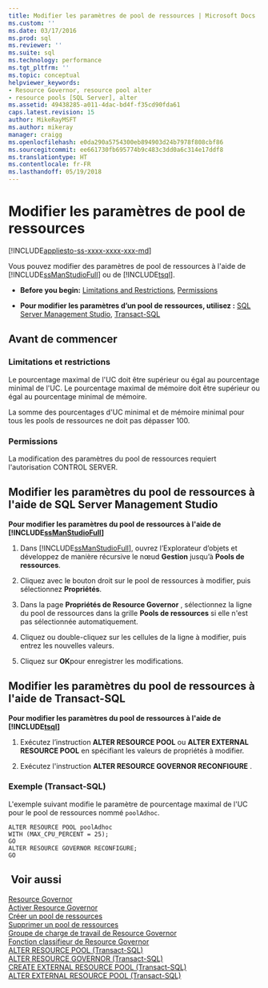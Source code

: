 ```yaml
---
title: Modifier les paramètres de pool de ressources | Microsoft Docs
ms.custom: ''
ms.date: 03/17/2016
ms.prod: sql
ms.reviewer: ''
ms.suite: sql
ms.technology: performance
ms.tgt_pltfrm: ''
ms.topic: conceptual
helpviewer_keywords:
- Resource Governor, resource pool alter
- resource pools [SQL Server], alter
ms.assetid: 49438285-a011-4dac-bd4f-f35cd90fda61
caps.latest.revision: 15
author: MikeRayMSFT
ms.author: mikeray
manager: craigg
ms.openlocfilehash: e0da290a5754300eb894903d24b7978f808cbf86
ms.sourcegitcommit: ee661730fb695774b9c483c3dd0a6c314e17ddf8
ms.translationtype: HT
ms.contentlocale: fr-FR
ms.lasthandoff: 05/19/2018
---
```

# <a name="change-resource-pool-settings"></a>Modifier les paramètres de pool de ressources
[!INCLUDE[appliesto-ss-xxxx-xxxx-xxx-md](../../includes/appliesto-ss-xxxx-xxxx-xxx-md.md)]

  Vous pouvez modifier des paramètres de pool de ressources à l'aide de [!INCLUDE[ssManStudioFull](../../includes/ssmanstudiofull-md.md)] ou de [!INCLUDE[tsql](../../includes/tsql-md.md)].  
  
-   **Before you begin:**  [Limitations and Restrictions](#LimitationsRestrictions), [Permissions](#Permissions)  
  
-   **Pour modifier les paramètres d’un pool de ressources, utilisez :**  [SQL Server Management Studio](#ChgRPProp), [Transact-SQL](#ChgRPTSQL)  
  
##  <a name="BeforeYouBegin"></a> Avant de commencer  
  
###  <a name="LimitationsRestrictions"></a> Limitations et restrictions  
 Le pourcentage maximal de l'UC doit être supérieur ou égal au pourcentage minimal de l'UC. Le pourcentage maximal de mémoire doit être supérieur ou égal au pourcentage minimal de mémoire.  
  
 La somme des pourcentages d'UC minimal et de mémoire minimal pour tous les pools de ressources ne doit pas dépasser 100.  
  
###  <a name="Permissions"></a> Permissions  
 La modification des paramètres du pool de ressources requiert l'autorisation CONTROL SERVER.  
  
##  <a name="ChgRPProp"></a> Modifier les paramètres du pool de ressources à l'aide de SQL Server Management Studio  
 **Pour modifier les paramètres du pool de ressources à l'aide de [!INCLUDE[ssManStudioFull](../../includes/ssmanstudiofull-md.md)]**  
  
1.  Dans [!INCLUDE[ssManStudioFull](../../includes/ssmanstudiofull-md.md)], ouvrez l’Explorateur d’objets et développez de manière récursive le nœud **Gestion** jusqu’à **Pools de ressources**.  
  
2.  Cliquez avec le bouton droit sur le pool de ressources à modifier, puis sélectionnez **Propriétés**.  
  
3.  Dans la page **Propriétés de Resource Governor** , sélectionnez la ligne du pool de ressources dans la grille **Pools de ressources** si elle n'est pas sélectionnée automatiquement.  
  
4.  Cliquez ou double-cliquez sur les cellules de la ligne à modifier, puis entrez les nouvelles valeurs.  
  
5.  Cliquez sur **OK**pour enregistrer les modifications.  
  
##  <a name="ChgRPTSQL"></a> Modifier les paramètres du pool de ressources à l'aide de Transact-SQL  
 **Pour modifier les paramètres du pool de ressources à l'aide de [!INCLUDE[tsql](../../includes/tsql-md.md)]**  
  
1.  Exécutez l’instruction **ALTER RESOURCE POOL** ou **ALTER EXTERNAL RESOURCE POOL** en spécifiant les valeurs de propriétés à modifier.  
  
2.  Exécutez l'instruction **ALTER RESOURCE GOVERNOR RECONFIGURE** .  
  
### <a name="example-transact-sql"></a>Exemple (Transact-SQL)  
 L'exemple suivant modifie le paramètre de pourcentage maximal de l'UC pour le pool de ressources nommé `poolAdhoc`.  
  
```  
ALTER RESOURCE POOL poolAdhoc  
WITH (MAX_CPU_PERCENT = 25);  
GO  
ALTER RESOURCE GOVERNOR RECONFIGURE;  
GO  
```  
  
## <a name="see-also"></a> Voir aussi  
 [Resource Governor](../../relational-databases/resource-governor/resource-governor.md)   
 [Activer Resource Governor](../../relational-databases/resource-governor/enable-resource-governor.md)   
 [Créer un pool de ressources](../../relational-databases/resource-governor/create-a-resource-pool.md)   
 [Supprimer un pool de ressources](../../relational-databases/resource-governor/delete-a-resource-pool.md)   
 [Groupe de charge de travail de Resource Governor](../../relational-databases/resource-governor/resource-governor-workload-group.md)   
 [Fonction classifieur de Resource Governor](../../relational-databases/resource-governor/resource-governor-classifier-function.md)   
 [ALTER RESOURCE POOL &#40;Transact-SQL&#41;](../../t-sql/statements/alter-resource-pool-transact-sql.md)   
 [ALTER RESOURCE GOVERNOR &#40;Transact-SQL&#41;](../../t-sql/statements/alter-resource-governor-transact-sql.md)   
 [CREATE EXTERNAL RESOURCE POOL &#40;Transact-SQL&#41;](../../t-sql/statements/create-external-resource-pool-transact-sql.md)   
 [ALTER EXTERNAL RESOURCE POOL &#40;Transact-SQL&#41;](../../t-sql/statements/alter-external-resource-pool-transact-sql.md)  
  
  
